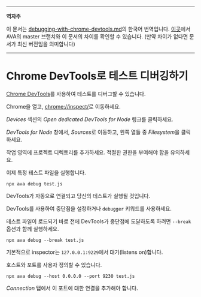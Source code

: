 ___
**역자주**

이 문서는 [debugging-with-chrome-devtools.md](https://github.com/avajs/ava/blob/main/docs/recipes/debugging-with-chrome-devtools.md)의 한국어 번역입니다. [이곳](https://github.com/avajs/ava/compare/71404c23302d825095659c70cb9a1b08251697ad...main#diff-0730bb7c2e8f9ea2438b52e419dd86c9)에서 AVA의 master 브랜치와 이 문서의 차이를 확인할 수 있습니다. (만약 차이가 없다면 문서가 최신 버전임을 의미합니다)
___

# Chrome DevTools로 테스트 디버깅하기

[Chrome DevTools](https://developers.google.com/web/tools/chrome-devtools)를 사용하여 테스트를 디버그할 수 있습니다.

Chrome을 열고, <chrome://inspect/>로 이동하세요.

*Devices* 섹션의 *Open dedicated DevTools for Node* 링크를 클릭하세요.

*DevTools for Node* 창에서, *Sources*로 이동하고, 왼쪽 열들 중 *Filesystem*을 클릭하세요.

작업 영역에 프로젝트 디렉토리를 추가하세요. 적절한 권한을 부여해야 함을 유의하세요.

이제 특정 테스트 파일을 실행합니다.

```console
npx ava debug test.js
```

DevTools가 자동으로 연결되고 당신의 테스트가 실행될 것입니다.

DevTools를 사용하여 중단점을 설정하거나 `debugger` 키워드를 사용하세요.

테스트 파일이 로드되기 바로 전에 DevTools가 중단점에 도달하도록 하려면 `--break` 옵션과 함께 실행하세요.

```console
npx ava debug --break test.js
```

기본적으로 inspector는 `127.0.0.1:9229`에서 대기(listens on)합니다.

호스트와 포트를 사용자 정의할 수 있습니다.

```console
npx ava debug --host 0.0.0.0 --port 9230 test.js
```

*Connection* 탭에서 이 포트에 대한 연결을 추가해야 합니다.
